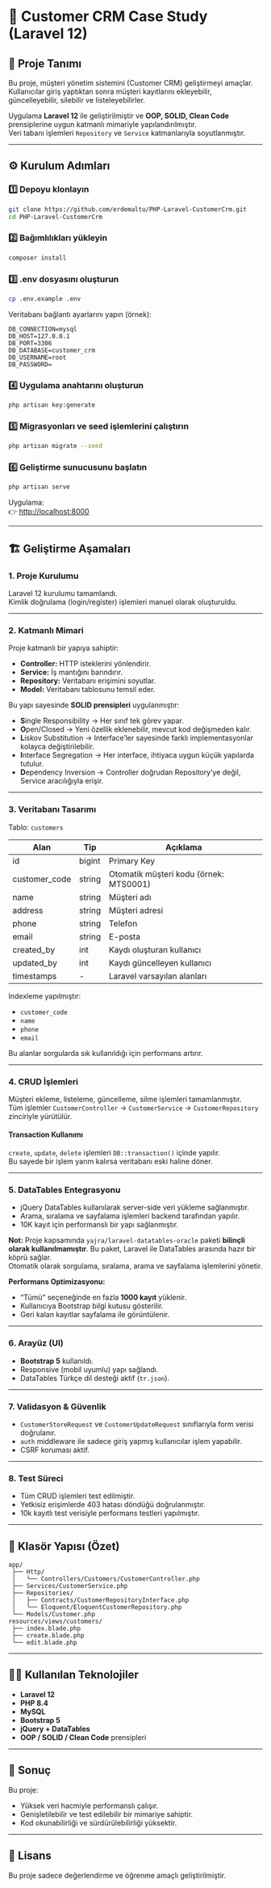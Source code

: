 # 🧩 Customer CRM Case Study (Laravel 12)

## 🚀 Proje Tanımı
Bu proje, müşteri yönetim sistemini (Customer CRM) geliştirmeyi amaçlar.  
Kullanıcılar giriş yaptıktan sonra müşteri kayıtlarını ekleyebilir, güncelleyebilir, silebilir ve listeleyebilirler.  

Uygulama **Laravel 12** ile geliştirilmiştir ve **OOP, SOLID, Clean Code** prensiplerine uygun katmanlı mimariyle yapılandırılmıştır.  
Veri tabanı işlemleri `Repository` ve `Service` katmanlarıyla soyutlanmıştır.

---

## ⚙️ Kurulum Adımları

### 1️⃣ Depoyu klonlayın
```bash
git clone https://github.com/erdemaltu/PHP-Laravel-CustomerCrm.git
cd PHP-Laravel-CustomerCrm
```

### 2️⃣ Bağımlılıkları yükleyin
```bash
composer install
```

### 3️⃣ .env dosyasını oluşturun
```bash
cp .env.example .env
```
Veritabanı bağlantı ayarlarını yapın (örnek):
```env
DB_CONNECTION=mysql
DB_HOST=127.0.0.1
DB_PORT=3306
DB_DATABASE=customer_crm
DB_USERNAME=root
DB_PASSWORD=
```

### 4️⃣ Uygulama anahtarını oluşturun
```bash
php artisan key:generate
```

### 5️⃣ Migrasyonları ve seed işlemlerini çalıştırın
```bash
php artisan migrate --seed
```

### 6️⃣ Geliştirme sunucusunu başlatın
```bash
php artisan serve
```

Uygulama:  
👉 [http://localhost:8000](http://localhost:8000)

---

## 🏗️ Geliştirme Aşamaları

### **1. Proje Kurulumu**
Laravel 12 kurulumu tamamlandı.  
Kimlik doğrulama (login/register) işlemleri manuel olarak oluşturuldu.

---

### **2. Katmanlı Mimari**
Proje katmanlı bir yapıya sahiptir:
- **Controller:** HTTP isteklerini yönlendirir.  
- **Service:** İş mantığını barındırır.  
- **Repository:** Veritabanı erişimini soyutlar.  
- **Model:** Veritabanı tablosunu temsil eder.

Bu yapı sayesinde **SOLID prensipleri** uygulanmıştır:
- **S**ingle Responsibility → Her sınıf tek görev yapar.  
- **O**pen/Closed → Yeni özellik eklenebilir, mevcut kod değişmeden kalır.  
- **L**iskov Substitution → Interface’ler sayesinde farklı implementasyonlar kolayca değiştirilebilir.  
- **I**nterface Segregation → Her interface, ihtiyaca uygun küçük yapılarda tutulur.  
- **D**ependency Inversion → Controller doğrudan Repository’ye değil, Service aracılığıyla erişir.

---

### **3. Veritabanı Tasarımı**
Tablo: `customers`

| Alan | Tip | Açıklama |
|------|-----|-----------|
| id | bigint | Primary Key |
| customer_code | string | Otomatik müşteri kodu (örnek: MTS0001) |
| name | string | Müşteri adı |
| address | string | Müşteri adresi |
| phone | string | Telefon |
| email | string | E-posta |
| created_by | int | Kaydı oluşturan kullanıcı |
| updated_by | int | Kaydı güncelleyen kullanıcı |
| timestamps | - | Laravel varsayılan alanları |

Indexleme yapılmıştır:
- `customer_code`
- `name`
- `phone`
- `email`

Bu alanlar sorgularda sık kullanıldığı için performans artırır.

---

### **4. CRUD İşlemleri**
Müşteri ekleme, listeleme, güncelleme, silme işlemleri tamamlanmıştır.  
Tüm işlemler `CustomerController` → `CustomerService` → `CustomerRepository` zinciriyle yürütülür.

#### Transaction Kullanımı
`create`, `update`, `delete` işlemleri `DB::transaction()` içinde yapılır.  
Bu sayede bir işlem yarım kalırsa veritabanı eski haline döner.

---

### **5. DataTables Entegrasyonu**
- jQuery DataTables kullanılarak server-side veri yükleme sağlanmıştır.  
- Arama, sıralama ve sayfalama işlemleri backend tarafından yapılır.  
- 10K kayıt için performanslı bir yapı sağlanmıştır. 

**Not:** Proje kapsamında `yajra/laravel-datatables-oracle` paketi **bilinçli olarak kullanılmamıştır**.
Bu paket, Laravel ile DataTables arasında hazır bir köprü sağlar.  
Otomatik olarak sorgulama, sıralama, arama ve sayfalama işlemlerini yönetir. 

**Performans Optimizasyonu:**
- “Tümü” seçeneğinde en fazla **1000 kayıt** yüklenir.  
- Kullanıcıya Bootstrap bilgi kutusu gösterilir.  
- Geri kalan kayıtlar sayfalama ile görüntülenir.

---

### **6. Arayüz (UI)**
- **Bootstrap 5** kullanıldı.  
- Responsive (mobil uyumlu) yapı sağlandı.  
- DataTables Türkçe dil desteği aktif (`tr.json`).  

---

### **7. Validasyon & Güvenlik**
- `CustomerStoreRequest` ve `CustomerUpdateRequest` sınıflarıyla form verisi doğrulanır.  
- `auth` middleware ile sadece giriş yapmış kullanıcılar işlem yapabilir.  
- CSRF koruması aktif.

---

### **8. Test Süreci**
- Tüm CRUD işlemleri test edilmiştir.  
- Yetkisiz erişimlerde 403 hatası döndüğü doğrulanmıştır.  
- 10k kayıtlı test verisiyle performans testleri yapılmıştır.

---

## 📁 Klasör Yapısı (Özet)
```
app/
 ├── Http/
 │   └── Controllers/Customers/CustomerController.php
 ├── Services/CustomerService.php
 ├── Repositories/
 │   ├── Contracts/CustomerRepositoryInterface.php
 │   └── Eloquent/EloquentCustomerRepository.php
 └── Models/Customer.php
resources/views/customers/
 ├── index.blade.php
 ├── create.blade.php
 └── edit.blade.php
```

---

## 👨‍💻 Kullanılan Teknolojiler
- **Laravel 12**
- **PHP 8.4**
- **MySQL**
- **Bootstrap 5**
- **jQuery + DataTables**
- **OOP / SOLID / Clean Code** prensipleri

---

## 🧠 Sonuç
Bu proje:
- Yüksek veri hacmiyle performanslı çalışır.  
- Genişletilebilir ve test edilebilir bir mimariye sahiptir.  
- Kod okunabilirliği ve sürdürülebilirliği yüksektir.

---

## 📜 Lisans
Bu proje sadece değerlendirme ve öğrenme amaçlı geliştirilmiştir.

